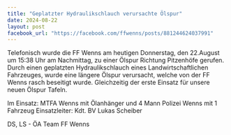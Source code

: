 ```yaml
---
title: "Geplatzter Hydraulikschlauch verursachte Ölspur"
date: 2024-08-22
layout: post
facebook_url: "https://facebook.com/ffwenns/posts/881244624037991"
---
```


Telefonisch wurde die FF Wenns am heutigen Donnerstag, den 22.August um 15:38 Uhr am Nachmittag, zu einer Ölspur Richtung Pitzenhöfe gerufen. Durch einen geplatzten Hydraulikschlauch eines Landwirtschaftlichen Fahrzeuges, wurde eine längere Ölspur verursacht, welche von der FF Wenns rasch beseitigt wurde. Gleichzeitig der erste Einsatz für unsere neuen Ölspur Tafeln.

Im Einsatz:
 MTFA Wenns mit Ölanhänger und 4 Mann
 Polizei Wenns mit 1 Fahrzeug
 Einsatzleiter: Kdt. BV Lukas Scheiber

 DS, LS - ÖA Team FF Wenns